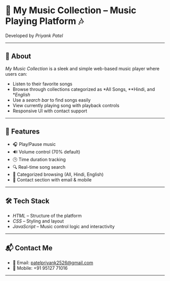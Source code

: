 # 🎵 My Music Collection – Music Playing Platform 🎶

Developed by *Priyank Patel*

---

## 📌 About

*My Music Collection* is a sleek and simple web-based music player where users can:
- Listen to their favorite songs
- Browse through collections categorized as *All Songs, **Hindi, and **English*
- Use a *search bar* to find songs easily
- View currently playing song with playback controls
- Responsive UI with contact support

---

## 🚀 Features

- 🎧 Play/Pause music
- 🔊 Volume control (70% default)
- 🕒 Time duration tracking 
- 🔍 Real-time song search
- 🎼 Categorized browsing (All, Hindi, English)
- 📱 Contact section with email & mobile

---

## 🛠 Tech Stack

- *HTML* – Structure of the platform  
- *CSS* – Styling and layout  
- *JavaScript* – Music control logic and interactivity  

---

## 📬 Contact Me

- 📧 Email: [patelpriyank2526@gmail.com](mailto:patelpriyank2526@gmail.com)  
- 📱 Mobile: +91 95127 71016

---
